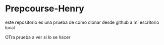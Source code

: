 # Prepcourse-Henry
este repositorio es una prueba de como clonar desde github a mi escritorio local

OTra prueba a ver si lo se hacer
